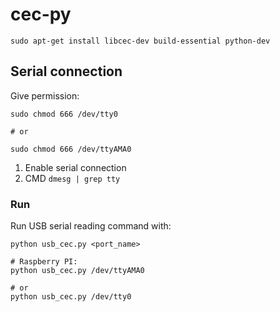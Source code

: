 # cec-py

```
sudo apt-get install libcec-dev build-essential python-dev
```


## Serial connection


Give permission:
```shell
sudo chmod 666 /dev/tty0

# or 

sudo chmod 666 /dev/ttyAMA0
```

1. Enable serial connection
2. CMD `dmesg | grep tty`


### Run
Run USB serial reading command with:
```shell
python usb_cec.py <port_name>

# Raspberry PI:
python usb_cec.py /dev/ttyAMA0

# or 
python usb_cec.py /dev/tty0
```